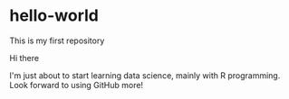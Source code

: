 # hello-world
This is my first repository

Hi there

I'm just about to start learning data science, mainly with R programming. Look forward to using GitHub more!

